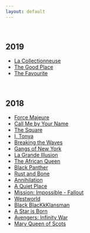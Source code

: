 ```yaml
---
layout: default
---
```


<br>

## 2019

* [La Collectionneuse](https://www.imdb.com/title/tt0061495/)
* [The Good Place](https://www.imdb.com/title/tt4955642/)
* [The Favourite](https://www.imdb.com/title/tt5083738/)

<br>

## 2018

* [Force Majeure](http://www.imdb.com/title/tt2121382)  
* [Call Me by Your Name](http://www.imdb.com/title/tt5726616)
* [The Square](http://www.imdb.com/title/tt4995790)
* [I, Tonya ](https://www.imdb.com/title/tt5580036/)
* [Breaking the Waves](https://www.imdb.com/title/tt0115751/)  
* [Gangs of New York](https://www.imdb.com/title/tt0217505/)
* [La Grande Illusion](https://www.imdb.com/title/tt0028950/)
* [The African Queen](https://www.imdb.com/title/tt0043265/)
* [Black Panther](https://www.imdb.com/title/tt1825683/)
* [Rust and Bone](https://www.imdb.com/title/tt2053425/)
* [Annihilation](https://www.imdb.com/title/tt2798920/)
* [A Quiet Place](https://www.imdb.com/title/tt6644200/)
* [Mission: Impossible - Fallout](https://www.imdb.com/title/tt4912910/)
* [Westworld](https://www.imdb.com/title/tt0475784/)
* [Black BlacKkKlansman](https://www.imdb.com/title/tt7349662/)
* [A Star is Born](https://www.imdb.com/title/tt1517451/)
* [Avengers: Infinity War](https://www.imdb.com/title/tt4154756/)
* [Mary Queen of Scots](https://www.imdb.com/title/tt2328900/)



<br>
